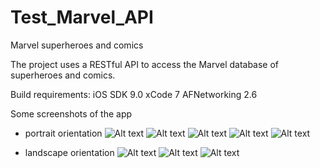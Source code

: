 # Test_Marvel_API
Marvel superheroes and comics

The project uses a RESTful API to access the Marvel database of superheroes and comics. 

Build requirements:
iOS SDK 9.0
xCode 7
AFNetworking 2.6

Some screenshots of the app
- portrait orientation
![Alt text](/Screenshots/Screenshots/teams.png?raw=true "Optional Title")
![Alt text](/Screenshots/Screenshots/characters.png?raw=true "Optional Title")
![Alt text](/Screenshots/Screenshots/character_detail.png?raw=true "Optional Title")
![Alt text](/Screenshots/Screenshots/comic_detail.png?raw=true "Optional Title")
![Alt text](/Screenshots/Screenshots/image_viewer.png?raw=true "Optional Title")

- landscape orientation
![Alt text](/Screenshots/Screenshots/character_detail_landscape.png?raw=true "Optional Title")
![Alt text](/Screenshots/Screenshots/comic_detail_landscape.png?raw=true "Optional Title")
![Alt text](/Screenshots/Screenshots/all_characters_landscape.png?raw=true "Optional Title")
